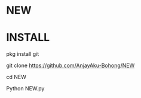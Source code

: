 # NEW

# INSTALL

pkg install git 


git clone https://github.com/AnjayAku-Bohong/NEW


cd NEW

Python NEW.py
